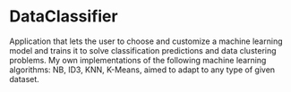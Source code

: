 # DataClassifier

Application that lets the user to choose and customize a machine learning model and trains it to solve classification predictions and data clustering problems.
My own implementations of the following machine learning algorithms: NB, ID3, KNN, K-Means, aimed to adapt to any type of given dataset.
